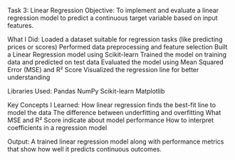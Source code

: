 Task 3: Linear Regression
Objective:
To implement and evaluate a linear regression model to predict a continuous target variable based on input features.

What I Did:
Loaded a dataset suitable for regression tasks (like predicting prices or scores)
Performed data preprocessing and feature selection
Built a Linear Regression model using Scikit-learn
Trained the model on training data and predicted on test data
Evaluated the model using Mean Squared Error (MSE) and R² Score
Visualized the regression line for better understanding

Libraries Used:
Pandas
NumPy
Scikit-learn
Matplotlib

Key Concepts I Learned:
How linear regression finds the best-fit line to model the data
The difference between underfitting and overfitting
What MSE and R² Score indicate about model performance
How to interpret coefficients in a regression model

Output:
A trained linear regression model along with performance metrics that show how well it predicts continuous outcomes.
